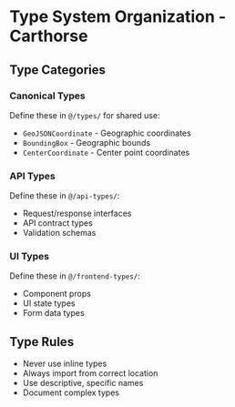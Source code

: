# Type System Organization - Carthorse

## Type Categories

### Canonical Types
Define these in `@/types/` for shared use:
- `GeoJSONCoordinate` - Geographic coordinates
- `BoundingBox` - Geographic bounds
- `CenterCoordinate` - Center point coordinates

### API Types
Define these in `@/api-types/`:
- Request/response interfaces
- API contract types
- Validation schemas

### UI Types
Define these in `@/frontend-types/`:
- Component props
- UI state types
- Form data types

## Type Rules
- Never use inline types
- Always import from correct location
- Use descriptive, specific names
- Document complex types
